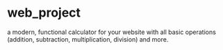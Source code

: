 # web_project
a modern, functional calculator for your website with all basic operations (addition, subtraction, multiplication, division) and more. 
